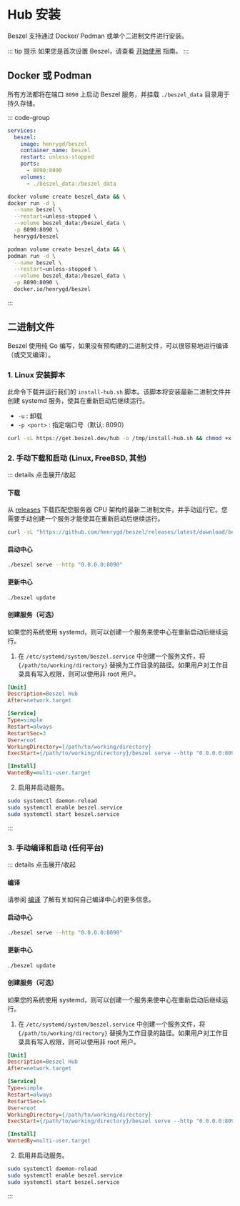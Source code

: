# Hub 安装

Beszel 支持通过 Docker/ Podman 或单个二进制文件进行安装。

::: tip 提示
如果您是首次设置 Beszel，请查看 [开始使用](./getting-started.md) 指南。
:::

## Docker 或 Podman

所有方法都将在端口 `8090` 上启动 Beszel 服务，并挂载 `./beszel_data` 目录用于持久存储。

::: code-group

```yaml [docker-compose.yml]
services:
  beszel:
    image: henrygd/beszel
    container_name: beszel
    restart: unless-stopped
    ports:
      - 8090:8090
    volumes:
      - ./beszel_data:/beszel_data
```

```bash [docker run]
docker volume create beszel_data && \
docker run -d \
  --name beszel \
  --restart=unless-stopped \
  --volume beszel_data:/beszel_data \
  -p 8090:8090 \
  henrygd/beszel
```

```bash [podman run]
podman volume create beszel_data && \
podman run -d \
  --name beszel \
  --restart=unless-stopped \
  --volume beszel_data:/beszel_data \
  -p 8090:8090 \
  docker.io/henrygd/beszel
```

:::

<!--@include: ./parts/hub-docker-instructions.md-->

## 二进制文件

Beszel 使用纯 Go 编写，如果没有预构建的二进制文件，可以很容易地进行编译（或交叉编译）。

### 1. Linux 安装脚本

此命令下载并运行我们的 `install-hub.sh` 脚本。该脚本将安装最新二进制文件并创建 systemd 服务，使其在重新启动后继续运行。

- `-u` : 卸载
- `-p <port>` : 指定端口号（默认: 8090）

```bash
curl -sL https://get.beszel.dev/hub -o /tmp/install-hub.sh && chmod +x /tmp/install-hub.sh && /tmp/install-hub.sh
```

### 2. 手动下载和启动 (Linux, FreeBSD, 其他)

::: details 点击展开/收起

#### 下载

从 [releases](https://github.com/henrygd/beszel/releases) 下载匹配您服务器 CPU 架构的最新二进制文件，并手动运行它。您需要手动创建一个服务才能使其在重新启动后继续运行。

```bash
curl -sL "https://github.com/henrygd/beszel/releases/latest/download/beszel_$(uname -s)_$(uname -m | sed -e 's/x86_64/amd64/' -e 's/armv6l/arm/' -e 's/armv7l/arm/' -e 's/aarch64/arm64/').tar.gz" | tar -xz -O beszel | tee ./beszel >/dev/null && chmod +x beszel
```

#### 启动中心

```bash
./beszel serve --http "0.0.0.0:8090"
```

#### 更新中心

```bash
./beszel update
```

#### 创建服务（可选）

如果您的系统使用 systemd，则可以创建一个服务来使中心在重新启动后继续运行。

1. 在 `/etc/systemd/system/beszel.service` 中创建一个服务文件，将 `{/path/to/working/directory}` 替换为工作目录的路径。如果用户对工作目录具有写入权限，则可以使用非 root 用户。

```ini
[Unit]
Description=Beszel Hub
After=network.target

[Service]
Type=simple
Restart=always
RestartSec=3
User=root
WorkingDirectory={/path/to/working/directory}
ExecStart={/path/to/working/directory}/beszel serve --http "0.0.0.0:8090"

[Install]
WantedBy=multi-user.target
```

2. 启用并启动服务。

```bash
sudo systemctl daemon-reload
sudo systemctl enable beszel.service
sudo systemctl start beszel.service
```

:::

### 3. 手动编译和启动 (任何平台)

::: details 点击展开/收起

#### 编译

请参阅 [编译](./compiling.md) 了解有关如何自己编译中心的更多信息。

#### 启动中心

```bash
./beszel serve --http "0.0.0.0:8090"
```

#### 更新中心

```bash
./beszel update
```

#### 创建服务（可选）

如果您的系统使用 systemd，则可以创建一个服务来使中心在重新启动后继续运行。

1. 在 `/etc/systemd/system/beszel.service` 中创建一个服务文件，将 `{/path/to/working/directory}` 替换为工作目录的路径。如果用户对工作目录具有写入权限，则可以使用非 root 用户。

```ini
[Unit]
Description=Beszel Hub
After=network.target

[Service]
Type=simple
Restart=always
RestartSec=5
User=root
WorkingDirectory={/path/to/working/directory}
ExecStart={/path/to/working/directory}/beszel serve --http "0.0.0.0:8090"

[Install]
WantedBy=multi-user.target
```

2. 启用并启动服务。

```bash
sudo systemctl daemon-reload
sudo systemctl enable beszel.service
sudo systemctl start beszel.service
```

:::
